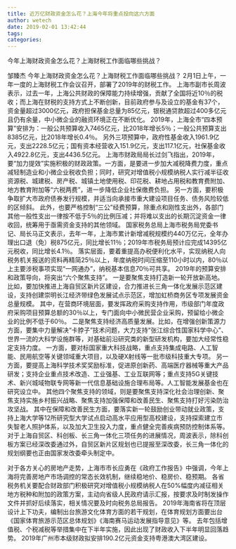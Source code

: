 ```yaml
---
title: 近万亿财政资金怎么花？上海今年将重点投向这六方面
author: wetech
date: 2019-02-01 13:42:44
tags: 
categories: 
---
```

今年上海财政资金怎么花？上海财税工作面临哪些挑战？
<!-- more -->
邹臻杰
今年上海财政资金怎么花？上海财税工作面临哪些挑战？
2月1日上午，一年一度的上海财税工作会议召开，部署了2019年的财税工作。
上海市副市长周波表示，过去一年，上海公共财政的保障能力持续增强，贡献了全国将近10％的税收；而上海在财税的支持方式上不断创新，目前政府参与及设立的基金有37个，资金量超过3000亿元，政府担保基金总量为85亿元，银税通贷款超过400多亿元且仍有余量，中小微企业的融资环境正在不断优化。
2019年，上海全市“四本预算”安排为：一般公共预算收入7465亿元，比2018年增长5％；一般公共预算支出8385亿元，比2018年增长0.4％。
另外三项预算中，政府性基金收入1961.9亿元，支出2228.5亿元；国有资本经营收入151.9亿元，支出117.1亿元，社保基金收入4922.8亿元，支出4436.5亿元。
上海市财政局局长过剑飞指出，2019年，要“加力提效”实施积极的财政政策。一方面，是要进一步加大减税降费力度，重点减轻制造业和小微企业税收负担；同时，研究对增值税小规模纳税人实行减半征收资源税、城建税、房产税、城镇土地使用税、印花税、耕地占用税和教育费附加、地方教育附加等“六税两费”，进一步降低企业社保缴费负担。
另一方面，要积极争取扩大市政府债券发行规模，并适当向承接市重大建设项目任务、债务风险较低的区倾斜。
此外，也要严格控制“三公”经费预算，除重点和刚性支出外，各部门其他一般性支出一律按不低于5％的比例压减；并将难以支出的长期沉淀资金一律收回，统筹用于亟需资金支持的其他领域。
国家税务总局上海市税务局党委书记、局长马正文表示，去年一年，上海市累计新增减税规模约440万亿元，全年办理出口退（免）税875亿元，同比增长11％；2019年市税务局预计应完成14395亿元税收，同比增长4.1％。
落实层面，要着重提高办税便利化水平，实现纳税人向税务机关报送的资料再精简25％以上，年度纳税时间压缩至110小时以内，80％以上主要涉税事项实现“一网通办”，纳税基本信息70％可共享。
2019年的预算安排和政策导向，将突出“六个聚焦支持”。
一是要聚焦支持打造新一轮开放新高地。比如，要加快推进上海自贸区新片区建设，合力推进长三角一体化发展示范区建设，支持创建崇明长江经济带绿色发展试点示范区，增加虹桥商务区专项发展资金总量规模。
其中，在营商环境层面，要发挥政府采购支持作用，市级部门年度政府采购项目预算总额的30％以上，专门面向中小微民营企业采购，预留给小微企业的比例不低于60％。
二是聚焦支持经济高质量发展。比如，在增强创新策源力方面，要集中力量解决“卡脖子”技术问题，大力支持“张江综合性国家科学中心”、世界一流的大科学设施群等，对基础前沿研究类的新型研发机构，要加大经常性稳定支持力度。
一方面，要对标国家重大科技战略，重点支持集成电路、人工智能、民用航空等关键领域重大项目，以及硬X射线等一批市级科技重大专项。
另一方面，要提高上海科学技术奖奖励标准，促进原创新药、高端医疗器械等重大产品研发；支持企业重点技术改造、工业强基、工业互联网等；重点支持5G关键技术、新兴城域物联专网等新一代信息基础设施合理布局等。人工智能发展基金也在研究设立中。
其他四个聚焦支持的领域，则是要聚焦支持深化社会治理创新、聚焦支持实施乡村振兴战略、聚焦支持加强保障和改善民生、聚焦支持打好污染防治攻坚战。
其中在保障和改善民生方面，要落实新一轮鼓励创业带动就业政策，支持上海大学等12所研究型大学试点启动高水平应用型高校建设，支持探索建立市失智老人照护体系，以及加大卫生投入力度，重点健全完善疾病预防控制体系等。
对于上海自贸区、科创板、长三角一体化三项任务的进展情况，周波表示，除科创板方案已经深改委通过外，自贸区新片区规划也已提报至深改委，长三角一体化的规划纲要也正由国家发改委牵头制定中。
 
 
对于各方关心的房地产走势，上海市市长应勇在《政府工作报告》中强调，今年上海将完善房地产市场调控的常态长效机制，继续稳地价、稳房价、稳预期。
各省税务机关要配合财政部门积极研究对增值税小规模纳税人在50%幅度内减征相关地方税种和附加的政策方案，主动向省级人民政府请示汇报，按要求及时制发操作文件并抓好后续落实，相关情况要及时向税务总局报告。
2019年海南省将在顶层设计上下功夫，编制出台旅游文化体育方面的若干规划，在体育规划方面要出台《国家体育旅游示范区总体规划》《海南赛马运动发展指导意见》等。
去年包括增值税、个税减税等举措集中在下半年实施，因此出现了财政收入下半年明显回落趋势。
2019年广州市本级财政拟安排190.2亿元资金支持粤港澳大湾区建设。
